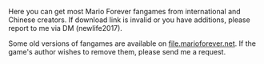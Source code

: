 Here you can get most Mario Forever fangames from international and Chinese creators. If download link is invalid or you have additions, please report to me via DM (newlife2017).

Some old versions of fangames are available on [file.marioforever.net](https://file.marioforever.net/mario-forever/games/). If the game's author wishes to remove them, please send me a request.